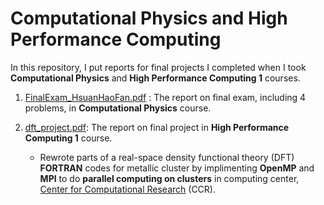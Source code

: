 # Computational Physics and High Performance Computing

In this repository, I put reports for final projects I completed when I took **Computational Physics** and **High Performance Computing 1** courses.

1. [FinalExam_HsuanHaoFan.pdf]() : The report on final exam, including 4 problems, in **Computational Physics** course.



2. [dft_project.pdf](https://github.com/hsuanhao/Computational_Physics/blob/master/dft_project.pdf): The report on final project in **High Performance Computing 1** course.

   - Rewrote parts of a real-space density functional theory (DFT) **FORTRAN** codes for metallic cluster by implimenting **OpenMP** and **MPI** to do **parallel computing on clusters** in computing center, [Center for Computational Research](https://www.buffalo.edu/ccr.html) (CCR).
